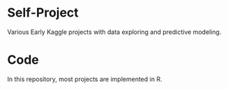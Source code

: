 # Self-Project

Various Early Kaggle projects with data exploring and predictive modeling.

# Code

In this repository, most projects are implemented in R.

